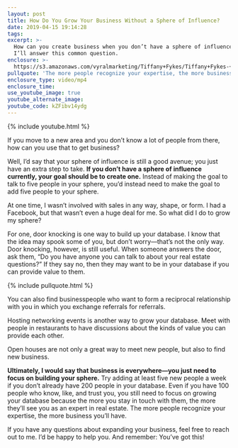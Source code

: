 ```yaml
---
layout: post
title: How Do You Grow Your Business Without a Sphere of Influence?
date: 2019-04-15 19:14:28
tags:
excerpt: >-
  How can you create business when you don’t have a sphere of influence? Today
  I’ll answer this common question.
enclosure: >-
  https://s3.amazonaws.com/vyralmarketing/Tiffany+Fykes/Tiffany+Fykes-+How+Do+You+Grow+Your+Business+Without+a+Sphere+of+Influence_.mp4
pullquote: 'The more people recognize your expertise, the more business you’ll have.'
enclosure_type: video/mp4
enclosure_time:
use_youtube_image: true
youtube_alternate_image:
youtube_code: kZFibv14ydg
---
```


{% include youtube.html %}

If you move to a new area and you don’t know a lot of people from there, how can you use that to get business?

Well, I’d say that your sphere of influence is still a good avenue; you just have an extra step to take. **If you don’t have a sphere of influence currently, your goal should be to create one.** Instead of making the goal to talk to five people in your sphere, you’d instead need to make the goal to add five people to your sphere.

At one time, I wasn’t involved with sales in any way, shape, or form. I had a Facebook, but that wasn’t even a huge deal for me. So what did I do to grow my sphere?&nbsp;

For one, door knocking is one way to build up your database. I know that the idea may spook some of you, but don’t worry—that’s not the only way. Door knocking, however, is still useful. When someone answers the door, ask them, “Do you have anyone you can talk to about your real estate questions?” If they say no, then they may want to be in your database if you can provide value to them.

{% include pullquote.html %}

You can also find businesspeople who want to form a reciprocal relationship with you in which you exchange referrals for referrals.

Hosting networking events is another way to grow your database. Meet with people in restaurants to have discussions about the kinds of value you can provide each other.

Open houses are not only a great way to meet new people, but also to find new business.

**Ultimately, I would say that business is everywhere—you just need to focus on building your sphere.** Try adding at least five new people a week if you don’t already have 200 people in your database. Even if you have 100 people who know, like, and trust you, you still need to focus on growing your database because the more you stay in touch with them, the more they’ll see you as an expert in real estate. The more people recognize your expertise, the more business you’ll have.

If you have any questions about expanding your business, feel free to reach out to me. I’d be happy to help you. And remember: You’ve got this\!